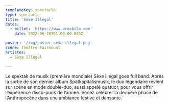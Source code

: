 ```yaml
---
templateKey: spectacle
type: spectacle
title: 'Sèxe Illégal'
dates: 
  - billet: 'https://www.drmobilo.com'
    date: 2022-06-26T01:00:00.000Z

poster: '/img/poster-sexe-illegal.png'
scene: Théâtre Fairmount
artistes:
  - Sèxe Illégal

---
```

Le spektak de musik (première mondiale) Sèxe Illégal goes full band. Après la sortie de son dernier album Spätkapitalismusik, le duo légendaire revient sur scène en mode double-duo, aussi appelé quatuor, pour vous offrir l’expérience disco-punk de l’année. Venez célébrer la dernière phase de l’Anthropocène dans une ambiance festive et dansante.
